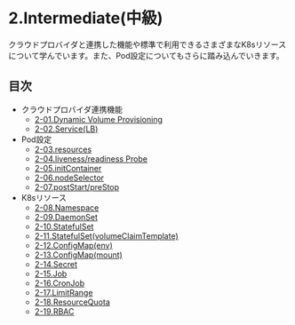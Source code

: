 # 2.Intermediate(中級)
クラウドプロバイダと連携した機能や標準で利用できるさまざまなK8sリソースについて学んでいます。また、Pod設定についてもさらに踏み込んでいきます。

## 目次
- クラウドプロバイダ連携機能
  - [2-01.Dynamic Volume Provisioning](docs/DynamicVolumeProvisioning.md)
  - [2-02.Service(LB)](docs/Service-LB.md)
- Pod設定
  - [2-03.resources](docs/Pod-resources.md)
  - [2-04.liveness/readiness Probe](docs/Pod-Probe.md)
  - [2-05.initContainer](docs/Pod-initContainer.md)
  - [2-06.nodeSelector](docs/Pod-nodeSelector.md)
  - [2-07.postStart/preStop](docs/Pod-lifecycle.md)
- K8sリソース
  - [2-08.Namespace](docs/Namespace.md)
  - [2-09.DaemonSet](docs/DaemonSet.md)
  - [2-10.StatefulSet](docs/StatefulSet.md)
  - [2-11.StatefulSet(volumeClaimTemplate)](docs/StatefulSet-volumeClaimTemplate.md)
  - [2-12.ConfigMap(env)](docs/ConfigMap-env.md)
  - [2-13.ConfigMap(mount)](docs/ConfigMap-mount.md)
  - [2-14.Secret](docs/Secret.md)
  - [2-15.Job](docs/Job.md)
  - [2-16.CronJob](docs/CronJob.md)
  - [2-17.LimitRange](docs/LimitRange.md)
  - [2-18.ResourceQuota](docs/ResourceQuota.md)
  - [2-19.RBAC](docs/RBAC.md)
